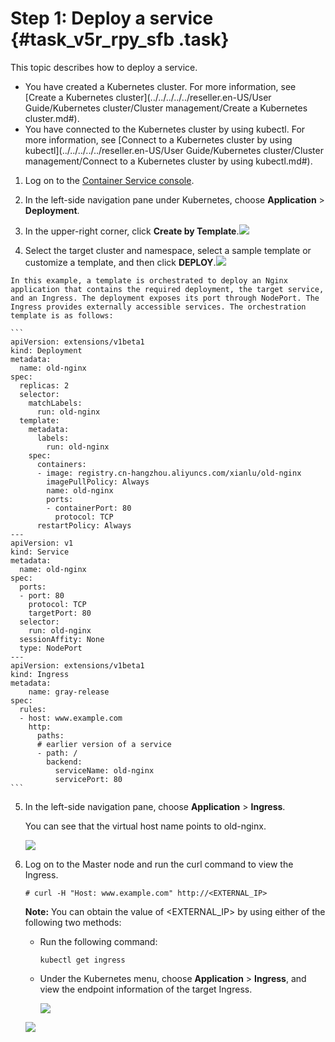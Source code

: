 # Step 1: Deploy a service {#task_v5r_rpy_sfb .task}

This topic describes how to deploy a service.

-   You have created a Kubernetes cluster. For more information, see [Create a Kubernetes cluster](../../../../../reseller.en-US/User Guide/Kubernetes cluster/Cluster management/Create a Kubernetes cluster.md#).
-   You have connected to the Kubernetes cluster by using kubectl. For more information, see [Connect to a Kubernetes cluster by using kubectl](../../../../../reseller.en-US/User Guide/Kubernetes cluster/Cluster management/Connect to a Kubernetes cluster by using kubectl.md#).

1.  Log on to the [Container Service console](https://partners-intl.console.aliyun.com/#/cs). 
2.  In the left-side navigation pane under Kubernetes, choose **Application** \> **Deployment**. 
3.   In the upper-right corner, click **Create by Template**.![](http://static-aliyun-doc.oss-cn-hangzhou.aliyuncs.com/assets/img/61479/154710720430940_en-US.png)

 
4.   Select the target cluster and namespace, select a sample template or customize a template, and then click **DEPLOY**.![](http://static-aliyun-doc.oss-cn-hangzhou.aliyuncs.com/assets/img/61479/154710720430949_en-US.png)

 

    In this example, a template is orchestrated to deploy an Nginx application that contains the required deployment, the target service, and an Ingress. The deployment exposes its port through NodePort. The Ingress provides externally accessible services. The orchestration template is as follows:

    ```
    apiVersion: extensions/v1beta1
    kind: Deployment
    metadata:
      name: old-nginx
    spec:
      replicas: 2
      selector:
        matchLabels:
          run: old-nginx
      template:
        metadata:
          labels:
            run: old-nginx
        spec:
          containers:
          - image: registry.cn-hangzhou.aliyuncs.com/xianlu/old-nginx
            imagePullPolicy: Always
            name: old-nginx
            ports:
            - containerPort: 80
              protocol: TCP
          restartPolicy: Always
    ---
    apiVersion: v1
    kind: Service
    metadata:
      name: old-nginx
    spec:
      ports:
      - port: 80
        protocol: TCP
        targetPort: 80
      selector:
        run: old-nginx
      sessionAffity: None
      type: NodePort
    ---
    apiVersion: extensions/v1beta1
    kind: Ingress
    metadata:
        name: gray-release
    spec:
      rules:
      - host: www.example.com
        http:
          paths:
          # earlier version of a service
          - path: /
            backend:
              serviceName: old-nginx
              servicePort: 80
    ```

5.  In the left-side navigation pane, choose **Application** \> **Ingress**. 

    You can see that the virtual host name points to old-nginx.

    ![](http://static-aliyun-doc.oss-cn-hangzhou.aliyuncs.com/assets/img/61479/154710720430952_en-US.png)

6.  Log on to the Master node and run the curl command to view the Ingress. 

    ```
    # curl -H "Host: www.example.com" http://<EXTERNAL_IP> 
    ```

    **Note:** You can obtain the value of <EXTERNAL\_IP\> by using either of the following two methods:

    -   Run the following command:

        ```
        kubectl get ingress
        ```

    -   Under the Kubernetes menu, choose **Application** \> **Ingress**, and view the endpoint information of the target Ingress.

        ![](http://static-aliyun-doc.oss-cn-hangzhou.aliyuncs.com/assets/img/61479/154710720432797_en-US.png)

    ![](http://static-aliyun-doc.oss-cn-hangzhou.aliyuncs.com/assets/img/61479/154710720430961_en-US.png)


